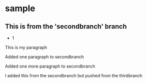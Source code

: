 # sample

<h2>This is from the 'secondbranch' branch</h2>
<ul>
  <li>1</li>
</ul>
<div>
  <p>This is my paragraph<p>
  <p>Added one paragraph to secondbranch</p>
  <p>Added one more paragraph to secondbranch</p>
  <p>I added this from the secondbranch but pushed from the thirdbranch</p>
</div>
